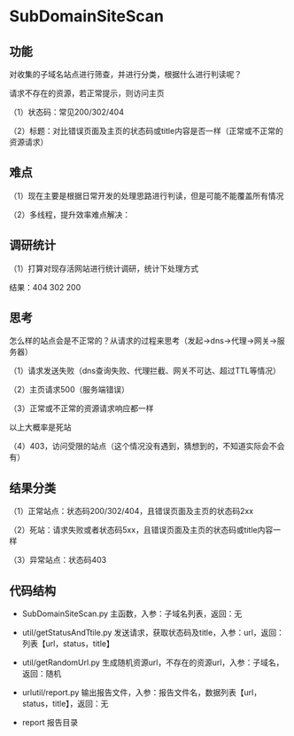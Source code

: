 # SubDomainSiteScan 

## 功能

对收集的子域名站点进行筛查，并进行分类，根据什么进行判读呢？

请求不存在的资源，若正常提示，则访问主页

（1）状态码：常见200/302/404

（2）标题：对比错误页面及主页的状态码或title内容是否一样（正常或不正常的资源请求）



## 难点

（1）现在主要是根据日常开发的处理思路进行判读，但是可能不能覆盖所有情况

（2）多线程，提升效率难点解决：


## 调研统计
（1）打算对现存活网站进行统计调研，统计下处理方式

结果：404 302 200 



## 思考

怎么样的站点会是不正常的？从请求的过程来思考（发起->dns->代理->网关->服务器）

（1）请求发送失败（dns查询失败、代理拦截、网关不可达、超过TTL等情况）

（2）主页请求500（服务端错误）

（3）正常或不正常的资源请求响应都一样

以上大概率是死站

（4）403，访问受限的站点（这个情况没有遇到，猜想到的，不知道实际会不会有）



## 结果分类

（1）正常站点：状态码200/302/404，且错误页面及主页的状态码2xx

（2）死站：请求失败或者状态码5xx，且错误页面及主页的状态码或title内容一样

（3）异常站点：状态码403



## 代码结构

- SubDomainSiteScan.py        主函数，入参：子域名列表，返回：无

- util/getStatusAndTtile.py   发送请求，获取状态码及title，入参：url，返回：列表【url，status，title】

- util/getRandomUrl.py        生成随机资源url，不存在的资源url，入参：子域名，返回：随机

- urlutil/report.py              输出报告文件，入参：报告文件名，数据列表【url，status，title】，返回：无

- report                      报告目录